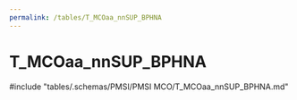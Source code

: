 ```yaml
---
permalink: /tables/T_MCOaa_nnSUP_BPHNA
---
```

# T_MCOaa_nnSUP_BPHNA

<!-- ATTENTION : Ne pas supprimer ou modifier la ligne ci-dessous -->
#include "tables/.schemas/PMSI/PMSI MCO/T_MCOaa_nnSUP_BPHNA.md"
<!-- ATTENTION : Ne pas supprimer ou modifier la ligne ci-dessus -->
